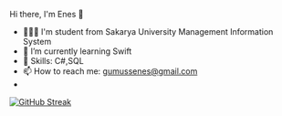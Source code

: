 Hi there, I'm Enes 👋

- 👩🏼‍🎓 I'm student from Sakarya University Management Information System
- 🌱 I’m currently learning Swift
- 🔭 Skills: C#,SQL
- 📫 How to reach me: gumussenes@gmail.com
- 
[![GitHub Streak](https://github-readme-streak-stats.herokuapp.com?user=enesgumus&theme=dark&locale=tr&mode=weekly)](https://git.io/streak-stats)
